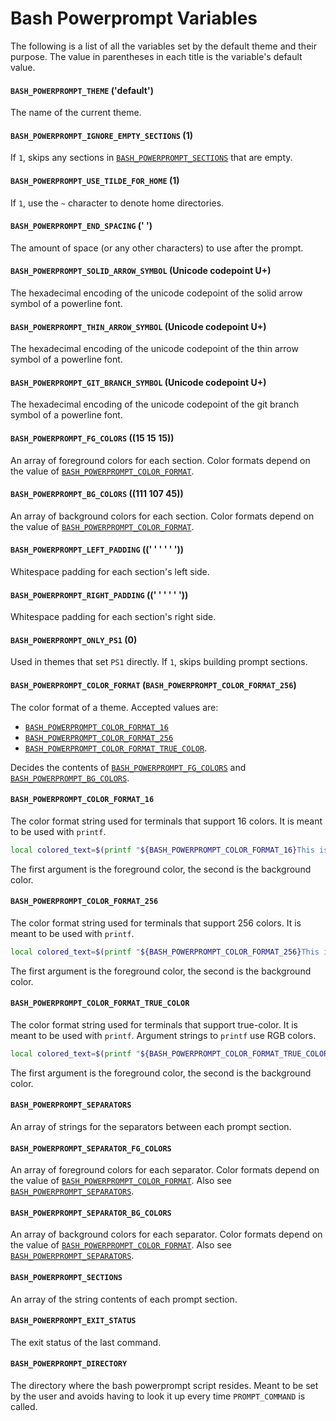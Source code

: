 # Bash Powerprompt Variables

The following is a list of all the variables set by the default theme and their
purpose. The value in parentheses in each title is the variable's default value.

#### `BASH_POWERPROMPT_THEME` ('default')

The name of the current theme.

#### `BASH_POWERPROMPT_IGNORE_EMPTY_SECTIONS` (1)

If `1`, skips any sections in [`BASH_POWERPROMPT_SECTIONS`](#bpp_sections) that are empty.

#### `BASH_POWERPROMPT_USE_TILDE_FOR_HOME` (1)

If `1`, use the `~` character to denote home directories.

#### `BASH_POWERPROMPT_END_SPACING` (' ')

The amount of space (or any other characters) to use after the prompt.

#### `BASH_POWERPROMPT_SOLID_ARROW_SYMBOL` (Unicode codepoint U+)

The hexadecimal encoding of the unicode codepoint of the solid arrow symbol of a
powerline font.

#### `BASH_POWERPROMPT_THIN_ARROW_SYMBOL` (Unicode codepoint U+)

The hexadecimal encoding of the unicode codepoint of the thin arrow symbol of a
powerline font.

#### `BASH_POWERPROMPT_GIT_BRANCH_SYMBOL` (Unicode codepoint U+)

The hexadecimal encoding of the unicode codepoint of the git branch symbol of a
powerline font.

#### `BASH_POWERPROMPT_FG_COLORS` ((15 15 15))

An array of foreground colors for each section. Color formats depend on the
value of [`BASH_POWERPROMPT_COLOR_FORMAT`](#bpp_color_format).

#### `BASH_POWERPROMPT_BG_COLORS` ((111 107 45))

An array of background colors for each section. Color formats depend on the
value of [`BASH_POWERPROMPT_COLOR_FORMAT`](#bpp_color_format).

#### `BASH_POWERPROMPT_LEFT_PADDING` ((' ' ' ' ' '))

Whitespace padding for each section's left side.

#### `BASH_POWERPROMPT_RIGHT_PADDING` ((' ' ' ' ' '))

Whitespace padding for each section's right side.

#### `BASH_POWERPROMPT_ONLY_PS1` (0)

Used in themes that set `PS1` directly. If `1`, skips building prompt sections.

<!--<a href="bpp_color_format">-->
#### `BASH_POWERPROMPT_COLOR_FORMAT` (`BASH_POWERPROMPT_COLOR_FORMAT_256`)

The color format of a theme. Accepted values are:

* [`BASH_POWERPROMPT_COLOR_FORMAT_16`](#bpp_16_colors)
* [`BASH_POWERPROMPT_COLOR_FORMAT_256`](#bpp_256_colors)
* [`BASH_POWERPROMPT_COLOR_FORMAT_TRUE_COLOR`](#bpp_true_colors).

Decides the contents of [`BASH_POWERPROMPT_FG_COLORS`](#bpp_fg_colors) and [`BASH_POWERPROMPT_BG_COLORS`](#bpp_bg_colors).

#### `BASH_POWERPROMPT_COLOR_FORMAT_16`

The color format string used for terminals that support 16 colors. It is meant to be
used with `printf`.

```bash
local colored_text=$(printf "${BASH_POWERPROMPT_COLOR_FORMAT_16}This is colored" "33" "46")
```

The first argument is the foreground color, the second is the background color.

#### `BASH_POWERPROMPT_COLOR_FORMAT_256`

The color format string used for terminals that support 256 colors. It is meant to be
used with `printf`.

```bash
local colored_text=$(printf "${BASH_POWERPROMPT_COLOR_FORMAT_256}This is colored" "126" "208")
```

The first argument is the foreground color, the second is the background color.

#### `BASH_POWERPROMPT_COLOR_FORMAT_TRUE_COLOR`

The color format string used for terminals that support true-color. It is meant to be
used with `printf`. Argument strings to `printf` use RGB colors.

```bash
local colored_text=$(printf "${BASH_POWERPROMPT_COLOR_FORMAT_TRUE_COLOR}This is colored" "200;74;32" "150;150;200")
```

The first argument is the foreground color, the second is the background color.

#### `BASH_POWERPROMPT_SEPARATORS`

An array of strings for the separators between each prompt section.

#### `BASH_POWERPROMPT_SEPARATOR_FG_COLORS`

An array of foreground colors for each separator. Color formats depend on the
value of [`BASH_POWERPROMPT_COLOR_FORMAT`](#bpp_color_format). Also see
[`BASH_POWERPROMPT_SEPARATORS`](#bpp_separators).

#### `BASH_POWERPROMPT_SEPARATOR_BG_COLORS`

An array of background colors for each separator. Color formats depend on the
value of [`BASH_POWERPROMPT_COLOR_FORMAT`](#bpp_color_format). Also see
[`BASH_POWERPROMPT_SEPARATORS`](#bpp_separators).

#### `BASH_POWERPROMPT_SECTIONS`

An array of the string contents of each prompt section.

#### `BASH_POWERPROMPT_EXIT_STATUS`

The exit status of the last command.

#### `BASH_POWERPROMPT_DIRECTORY`

The directory where the bash powerprompt script resides. Meant to be set by the
user and avoids having to look it up every time `PROMPT_COMMAND` is called.
